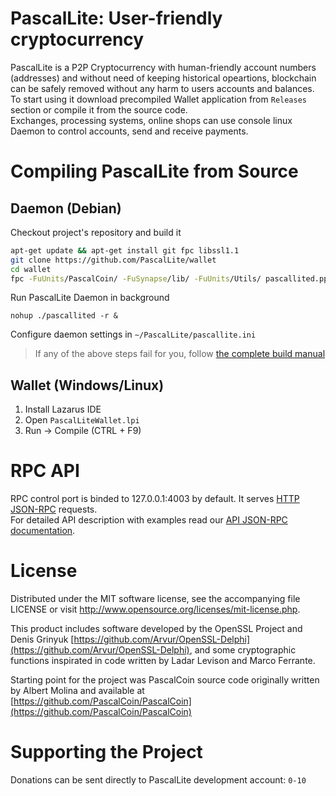 # PascalLite: User-friendly cryptocurrency

PascalLite is a P2P Cryptocurrency with human-friendly account numbers (addresses) and without need of keeping historical opeartions, blockchain can be safely removed without any harm to users accounts and balances.  
To start using it download precompiled Wallet application from `Releases` section or compile it from the source code.  
Exchanges, processing systems, online shops can use console linux Daemon to control accounts, send and receive payments.  

# Compiling PascalLite from Source

## Daemon (Debian)

Checkout project's repository and build it
```bash
apt-get update && apt-get install git fpc libssl1.1
git clone https://github.com/PascalLite/wallet
cd wallet
fpc -FuUnits/PascalCoin/ -FuSynapse/lib/ -FuUnits/Utils/ pascallited.pp
```

Run PascalLite Daemon in background
```
nohup ./pascallited -r &
```

Configure daemon settings in `~/PascalLite/pascallite.ini`

> If any of the above steps fail for you, follow [the complete build manual](https://github.com/PascalLite/wallet/blob/master/doc/build_complete.md)

## Wallet (Windows/Linux)

1. Install Lazarus IDE 
2. Open `PascalLiteWallet.lpi`
3. Run -> Compile (CTRL + F9)

# RPC API

RPC control port is binded to 127.0.0.1:4003 by default. It serves [HTTP JSON-RPC](http://json-rpc.org/wiki/specification) requests.  
For detailed API description with examples read our [API JSON-RPC documentation](https://github.com/PascalLite/wallet/blob/master/doc/api_json-rpc.md).

# License
 
Distributed under the MIT software license, see the accompanying file LICENSE or visit http://www.opensource.org/licenses/mit-license.php.  

This product includes software developed by the OpenSSL Project and Denis Grinyuk [https://github.com/Arvur/OpenSSL-Delphi](https://github.com/Arvur/OpenSSL-Delphi), and some cryptographic functions inspirated in code written by Ladar Levison and Marco Ferrante.  

Starting point for the project was PascalCoin source code originally written by Albert Molina and available at [https://github.com/PascalCoin/PascalCoin](https://github.com/PascalCoin/PascalCoin)

# Supporting the Project

Donations can be sent directly to PascalLite development account: `0-10`
